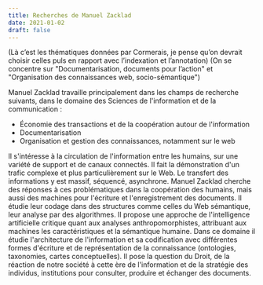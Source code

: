 ```yaml
---
title: Recherches de Manuel Zacklad
date: 2021-01-02
draft: false
---
```


(Là c’est les thématiques données par Cormerais, je pense qu’on devrait choisir celles puls en rapport avec l’indexation et l’annotation)
(On se concentre sur "Documentarisation, documents pour l’action" et "Organisation des connaissances web, socio-sémantique")

Manuel Zacklad travaille principalement dans les champs de recherche suivants, dans le domaine des Sciences de l'information et de la communication :

- Économie des transactions et de la coopération autour de l'information
- Documentarisation
- Organisation et gestion des connaissances, notamment sur le web

Il s'intéresse à la circulation de l'information entre les humains, sur une variété de support et de canaux connectés. Il fait la démonstration d'un trafic complexe et plus particulièrement sur le Web. Le transfert des informations y est massif, séquencé, asynchrone. Manuel Zacklad cherche des réponses à ces problématiques dans la coopération des humains, mais aussi des machines pour l'écriture et l'enregistrement des documents. Il étudie leur codage dans des structures comme celles du Web sémantique, leur analyse par des algorithmes. Il propose une approche de l'intelligence artificielle critique quant aux analyses anthropomorphistes, attribuant aux machines les caractéristiques et la sémantique humaine. Dans ce domaine il étudie l'architecture de l'information et sa codification avec différentes formes d'écriture et de représentation de la connaissance (ontologies, taxonomies, cartes conceptuelles). Il pose la question du Droit, de la réaction de notre société à cette ère de l'information et de la stratégie des individus, institutions pour consulter, produire et échanger des documents.